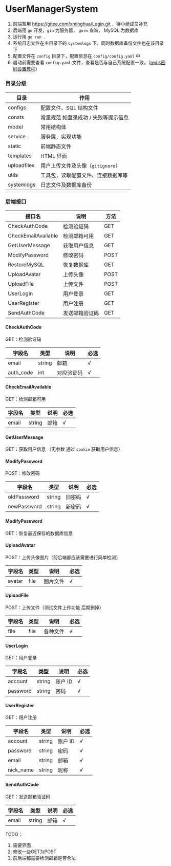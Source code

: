 # UserManagerSystem

1. 前端暂用 https://gitee.com/xminghua/Login.git ，待小组成员补充
2. 后端用 `go` 开发，`gin` 为服务器， `gorm` 查询， MySQL 为数据库
3. 运行用 `go run .`
4. 系统日志文件在主目录下的 `systemlogs` 下，同时数据库备份文件也在该目录下
5. 配置文件在 `config` 目录下，配置信息在 `config/config.yaml` 中
6. 启动前需要查看 `config.yaml` 文件，查看是否与自己系统配置一致。（[redis密码设置教程](https://www.runoob.com/redis/redis-security.html)）

### 目录分级

| 目录        | 作用                               |
| ----------- | ---------------------------------- |
| configs     | 配置文件、SQL 结构文件              |
| consts      | 常量规范 如登录成功 / 失败等提示信息 |
| model       | 常用结构体                         |
| service     | 服务层，实现功能                   |
| static      | 前端静态文件                       |
| templates   | HTML 界面                           |
| uploadfiles | 用户上传文件及头像（`gitignore`）    |
| utils       | 工具包，读取配置文件、连接数据库等 |
| systemlogs | 日志文件及数据库备份 |

### 后端接口

| 接口名              | 说明           | 方法 |
| ------------------- | -------------- | ---- |
| CheckAuthCode       | 检测验证码     | GET  |
| CheckEmailAvailable | 检测邮箱可用   | GET  |
| GetUserMessage      | 获取用户信息   | GET  |
| ModifyPassword      | 修改密码       | POST |
| RestoreMySQL        | 恢复数据库     | GET  |
| UploadAvatar        | 上传头像       | POST |
| UploadFile          | 上传文件       | POST |
| UserLogin           | 用户登录       | GET  |
| UserRegister        | 用户注册       | GET  |
| SendAuthCode        | 发送邮箱验证码 | GET  |

#### CheckAuthCode

GET：检测验证码

| 字段名    | 类型   | 说明       | 必选 |
| --------- | ------ | ---------- | ---- |
| email     | string | 邮箱       | √    |
| auth_code | int    | 对应验证码 | √    |

#### CheckEmailAvailable

GET：检测邮箱可用

| 字段名 | 类型   | 说明 | 必选 |
| ------ | ------ | ---- | ---- |
| email  | string | 邮箱 | √    |

#### GetUserMessage

GET：获取用户信息 （无参数 通过 `cookie` 获取用户信息）

#### ModifyPassword

POST：修改密码

| 字段名      | 类型   | 说明   | 必选 |
| ----------- | ------ | ------ | ---- |
| oldPassword | string | 旧密码 | √    |
| newPassword | string | 新密码 | √    |

#### ModifyPassword

GET：恢复最近保存的数据库信息

#### UploadAvatar

POST：上传头像图片（前后端都应该需要进行简单检测）

| 字段名 | 类型 | 说明     | 必选 |
| ------ | ---- | -------- | ---- |
| avatar | file | 图片文件 | √    |

#### UploadFile

POST：上传文件（测试文件上传功能 后期删掉）

| 字段名 | 类型 | 说明     | 必选 |
| ------ | ---- | -------- | ---- |
| file   | file | 各种文件 | √    |

#### UserLogin 

GET：用户登录 

| 字段名   | 类型   | 说明   | 必选 |
| -------- | ------ | ------ | ---- |
| account  | string | 账户 ID | √    |
| password | string | 密码   | √    |

#### UserRegister

GET：用户注册

| 字段名   | 类型   | 说明   | 必选 |
| -------- | ------ | ------ | ---- |
| account  | string | 账户 ID | √    |
| password | string | 密码   | √    |
| email    | string | 邮箱   | √    |
| nick_name | string | 昵称   | √    |

#### SendAuthCode

GET：发送邮箱验证码 

| 字段名 | 类型   | 说明 | 必选 |
| ------ | ------ | ---- | ---- |
| email  | string | 邮箱 | √    |

TODO：

1. 需要界面
2. 修改一些GET为POST
3. 前后端都需要检测邮箱是否合法
